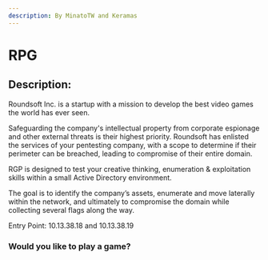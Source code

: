 ```yaml
---
description: By MinatoTW and Keramas
---
```


# RPG

## Description:

Roundsoft Inc. is a startup with a mission to develop the best video games the world has ever seen.

Safeguarding the company's intellectual property from corporate espionage and other external threats is their highest priority. Roundsoft has enlisted the services of your pentesting company, with a scope to determine if their perimeter can be breached, leading to compromise of their entire domain.

RGP is designed to test your creative thinking, enumeration & exploitation skills within a small Active Directory environment.

The goal is to identify the company’s assets, enumerate and move laterally within the network, and ultimately to compromise the domain while collecting several flags along the way.

Entry Point: 10.13.38.18 and 10.13.38.19

### Would you like to play a game?



